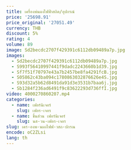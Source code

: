 ```yaml
---
title: เครื่องพ่นผงไฟฟ้าสถิต/อุปกรณ์
price: '25698.91'
price_original: '27051.49'
currency: THB
discount: 5%
rating: 4
volume: 89
image: Sd2becdc2707f429391c6112db09489a7p.jpg
images:
  - Sd2becdc2707f429391c6112db09489a7p.jpg
  - S993f56410997441f9dadc2243660b1d39.jpg
  - Sf7f51f70797e43a7b2457be8fa4291fcB.jpg
  - S05862c43ba094c1780863032876626e4S.jpg
  - S93d32a5b62d8491da91d3e3531b7baa6j.jpg
  - Sb1284f236ad6491f9c83622293d736ffI.jpg
video: 4000270860207.mp4
categories:
  - name: เฟอร์นิเจอร์
    slug: เฟอร-เจอร
  - name: ชิ้นส่วน เฟอร์นิเจอร์
    slug: นส-วน-เฟอร-เจอร
slug: เคร-องพ-นผงไฟฟ-าสถ-ปกรณ
encode: oC2ZLsi
lang: th
---
```

  
